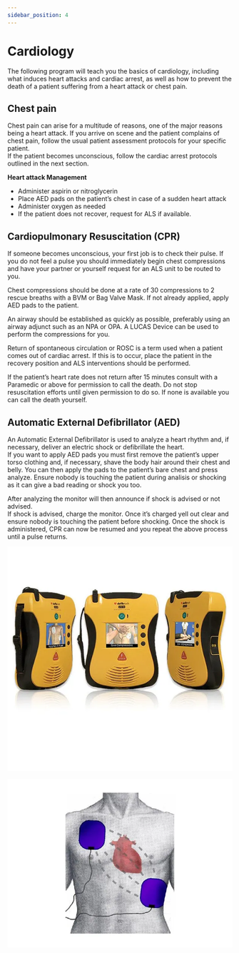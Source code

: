```yaml
---
sidebar_position: 4
---
```


# Cardiology

The following program will teach you the basics of cardiology, including what induces heart attacks and cardiac arrest, as well as how to prevent the death of a patient suffering from a heart attack or chest pain.

## Chest pain

Chest pain can arise for a multitude of reasons, one of the major reasons being a heart attack. If you arrive on scene and the patient complains of chest pain, follow the usual patient assessment protocols for your specific patient. <br/>
If the patient becomes unconscious, follow the cardiac arrest protocols outlined in the next section.


**Heart attack Management**
- Administer aspirin or nitroglycerin 
- Place AED pads on the patient’s chest in case of a sudden heart attack
- Administer oxygen as needed
- If the patient does not recover, request for ALS if available.

## Cardiopulmonary Resuscitation (CPR)

If someone becomes unconscious, your first job is to check their pulse. If you do not feel a pulse you should immediately begin chest compressions and have your partner or yourself request for an ALS unit to be routed to you. 

Chest compressions should be done at a rate of 30 compressions to 2 rescue breaths with a BVM or Bag Valve Mask.
If not already applied, apply AED pads to the patient.

An airway should be established as quickly as possible, preferably using an airway adjunct such as an NPA or OPA.
A LUCAS Device can be used to perform the compressions for you.

Return of spontaneous circulation or ROSC is a term used when a patient comes out of cardiac arrest. If this is to occur, place the patient in the recovery position and ALS interventions should be performed.

If the patient’s heart rate does not return after 15 minutes consult with a Paramedic or above for permission to call the death. Do not stop resuscitation efforts until given permission to do so. If none is available you can call the death yourself.

## Automatic External Defibrillator (AED)

An Automatic External Defibrillator is used to analyze a heart rhythm and, if necessary, deliver an electric shock or defibrillate the heart. <br/>
If you want to apply AED pads you must first remove the patient’s upper torso clothing and, if necessary, shave the body hair around their chest and belly. You can then apply the pads to the patient’s bare chest and press analyze. Ensure nobody is touching the patient during analisis or shocking as it can give a bad reading or shock you too. 

After analyzing the monitor will then announce if shock is advised or not advised. <br/>
If shock is advised, charge the monitor. Once it’s charged yell out clear and ensure nobody is touching the patient before shocking. Once the shock is administered, CPR can now be resumed and you repeat the above process until a pulse returns.

![AED](./imgs/AED.png)

![AED Pads Placement](./imgs/AEDPadPlacement.png)




